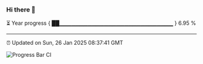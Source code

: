 ### Hi there 👋

⏳ Year progress { ██▁▁▁▁▁▁▁▁▁▁▁▁▁▁▁▁▁▁▁▁▁▁▁▁▁▁▁▁ } 6.95 %

---

⏰ Updated on Sun, 26 Jan 2025 08:37:41 GMT

![Progress Bar CI](https://github.com/IshwaranRudhara/GIT-ACTION/workflows/Progress%20Bar%20CI/badge.svg)
